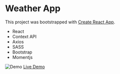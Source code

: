 # Weather App

This project was bootstrapped with [Create React App](https://github.com/facebook/create-react-app).

- React
- Context API
- Axios
- SASS
- Bootstrap
- Momentjs

![Demo](https://i.imgur.com/MA2iffx.png)
[Live Demo](http://weather-sde.surge.sh/)
